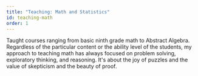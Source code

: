 ```yaml
---
title: "Teaching: Math and Statistics"
id: teaching-math
order: 1
---
```


Taught courses ranging from basic ninth grade math to Abstract Algebra.  Regardless of the particular content or the ability level of the students, my approach to teaching math has always focused on problem solving, exploratory thinking, and reasoning.  It's about the joy of puzzles and the value of skepticism and the beauty of proof.
